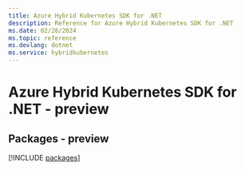 ```yaml
---
title: Azure Hybrid Kubernetes SDK for .NET
description: Reference for Azure Hybrid Kubernetes SDK for .NET
ms.date: 02/28/2024
ms.topic: reference
ms.devlang: dotnet
ms.service: hybridkubernetes
---
```

# Azure Hybrid Kubernetes SDK for .NET - preview
## Packages - preview
[!INCLUDE [packages](hybrid-kubernetes-index.md)]